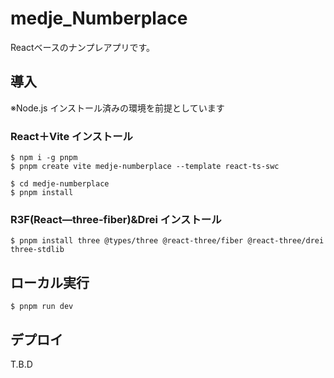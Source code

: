 # medje_Numberplace

Reactベースのナンプレアプリです。

## 導入

※Node.js インストール済みの環境を前提としています

### React＋Vite インストール
```
$ npm i -g pnpm
$ pnpm create vite medje-numberplace --template react-ts-swc

$ cd medje-numberplace
$ pnpm install
```

### R3F(React―three-fiber)&Drei インストール
```
$ pnpm install three @types/three @react-three/fiber @react-three/drei three-stdlib
```

## ローカル実行
```
$ pnpm run dev
```

## デプロイ
T.B.D
